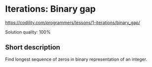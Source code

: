 # Iterations: Binary gap

https://codility.com/programmers/lessons/1-iterations/binary_gap/

Solution quality: 100%

## Short description

Find longest sequence of zeros in binary representation of an integer.
